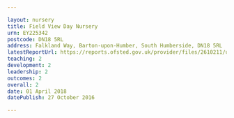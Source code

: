 ```yaml
---

layout: nursery
title: Field View Day Nursery
urn: EY225342
postcode: DN18 5RL
address: Falkland Way, Barton-upon-Humber, South Humberside, DN18 5RL
latestReportUrl: https://reports.ofsted.gov.uk/provider/files/2610211/urn/EY225342.pdf
teaching: 2
development: 2
leadership: 2
outcomes: 2
overall: 2
date: 01 April 2018 
datePublish: 27 October 2016

---
```

